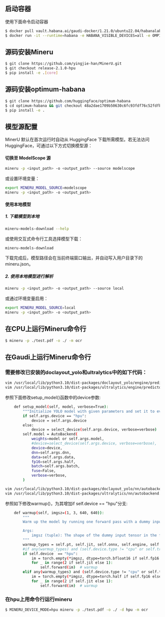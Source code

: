 ## 启动容器
使用下面命令启动容器
```bash
$ docker pull vault.habana.ai/gaudi-docker/1.21.0/ubuntu22.04/habanalabs/pytorch-installer-2.6.0:latest
$ docker run -it --runtime=habana -e HABANA_VISIBLE_DEVICES=all -e OMPI_MCA_btl_vader_single_copy_mechanism=none --cap-add=sys_nice --net=host --ipc=host vault.habana.ai/gaudi-docker/1.21.0/ubuntu22.04/habanalabs/pytorch-installer-2.6.0:latest
```

## 源码安装Mineru
```bash
$ git clone https://github.com/yingjie-han/MinerU.git
$ git checkout release-2.1.0-hpu
$ pip install -e .[core]
```

## 源码安装optimum-habana
```bash
$ git clone https://github.com/huggingface/optimum-habana
$ cd optimum-habana && git checkout 48a2dae1709b50630c6fc93fdf76c52fdfb82566
$ pip install -e .
```

## 模型源配置
MinerU 默认在首次运行时自动从 HuggingFace 下载所需模型。若无法访问 HuggingFace，可通过以下方式切换模型源：

#### 切换至 ModelScope 源

```bash
mineru -p <input_path> -o <output_path> --source modelscope
```

或设置环境变量：

```bash
export MINERU_MODEL_SOURCE=modelscope
mineru -p <input_path> -o <output_path>
```

#### 使用本地模型

##### 1. 下载模型到本地

```bash
mineru-models-download --help
```

或使用交互式命令行工具选择模型下载：

```bash
mineru-models-download
```

下载完成后，模型路径会在当前终端窗口输出，并自动写入用户目录下的 mineru.json。

##### 2. 使用本地模型进行解析

```bash
mineru -p <input_path> -o <output_path> --source local
```

或通过环境变量启用：

```bash
export MINERU_MODEL_SOURCE=local
mineru -p <input_path> -o <output_path>
```


## 在CPU上运行Mineru命令行
```bash
$ mineru -p ./test.pdf -o ./ -m ocr
```

## 在Gaudi上运行Mineru命令行

### 需要修改已安装的doclayout_yolo和ultralytics中的如下代码：
```bash
vim /usr/local/lib/python3.10/dist-packages/doclayout_yolo/engine/predictor.py
vim /usr/local/lib/python3.10/dist-packages/ultralytics/engine/predictor.py
```
参照下面修改setup_model()函数中的device参数:

```bash
    def setup_model(self, model, verbose=True):
        """Initialize YOLO model with given parameters and set it to evaluation mode."""
        if self.args.device == "hpu":
            device = self.args.device
        else:
            device = select_device(self.args.device, verbose=verbose)
        self.model = AutoBackend(
            weights=model or self.args.model,
            #device=select_device(self.args.device, verbose=verbose),
            device=device,
            dnn=self.args.dnn,
            data=self.args.data,
            fp16=self.args.half,
            batch=self.args.batch,
            fuse=False,
            verbose=verbose,
        )
```

```bash
vim /usr/local/lib/python3.10/dist-packages/doclayout_yolo/nn/autobackend.py
vim /usr/local/lib/python3.10/dist-packages/ultralytics/nn/autobackend.py
```
参照如下修改warmup()，为其增加if self.device  == "hpu"分支:
```bash
    def warmup(self, imgsz=(1, 3, 640, 640)):
        """
        Warm up the model by running one forward pass with a dummy input.

        Args:
            imgsz (tuple): The shape of the dummy input tensor in the format (batch_size, channels, height, width)
        """
        warmup_types = self.pt, self.jit, self.onnx, self.engine, self.saved_model, self.pb, self.triton, self.nn_module
        #if any(warmup_types) and (self.device.type != "cpu" or self.triton):
        if self.device  == "hpu":
            im = torch.empty(*imgsz, dtype=torch.bfloat16 if self.fp16 else torch.float, device=self.device)  # input
            for _ in range(2 if self.jit else 1):
                self.forward(im)  # warmup
        elif any(warmup_types) and (self.device.type != "cpu" or self.triton):
            im = torch.empty(*imgsz, dtype=torch.half if self.fp16 else torch.float, device=self.device)  # input
            for _ in range(2 if self.jit else 1):
                self.forward(im)  # warmup
```

### 在hpu上用命令行运行mineru
```bash
$ MINERU_DEVICE_MODE=hpu mineru -p ./test.pdf -o ./ -d hpu -m ocr
```
